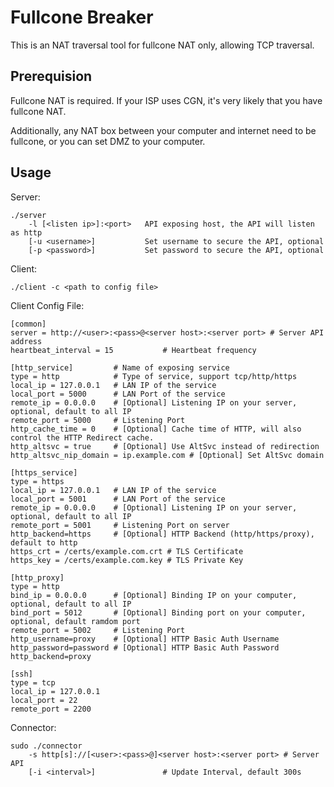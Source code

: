 # Fullcone Breaker

This is an NAT traversal tool for fullcone NAT only, allowing TCP traversal.

## Prerequision

Fullcone NAT is required. If your ISP uses CGN, it's very likely that you have fullcone NAT.

Additionally, any NAT box between your computer and internet need to be fullcone, or you can set DMZ to your computer.

## Usage

Server:
```
./server
    -l [<listen ip>]:<port>   API exposing host, the API will listen as http
    [-u <username>]           Set username to secure the API, optional
    [-p <password>]           Set password to secure the API, optional
```

Client:
```
./client -c <path to config file>
```

Client Config File:
```
[common]
server = http://<user>:<pass>@<server host>:<server port> # Server API address
heartbeat_interval = 15           # Heartbeat frequency 

[http_service]         # Name of exposing service
type = http            # Type of service, support tcp/http/https
local_ip = 127.0.0.1   # LAN IP of the service
local_port = 5000      # LAN Port of the service
remote_ip = 0.0.0.0    # [Optional] Listening IP on your server, optional, default to all IP
remote_port = 5000     # Listening Port 
http_cache_time = 0    # [Optional] Cache time of HTTP, will also control the HTTP Redirect cache.
http_altsvc = true     # [Optional] Use AltSvc instead of redirection
http_altsvc_nip_domain = ip.example.com # [Optional] Set AltSvc domain

[https_service]
type = https
local_ip = 127.0.0.1   # LAN IP of the service
local_port = 5001      # LAN Port of the service
remote_ip = 0.0.0.0    # [Optional] Listening IP on your server, optional, default to all IP
remote_port = 5001     # Listening Port on server
http_backend=https     # [Optional] HTTP Backend (http/https/proxy), default to http
https_crt = /certs/example.com.crt # TLS Certificate
https_key = /certs/example.com.key # TLS Private Key

[http_proxy]
type = http
bind_ip = 0.0.0.0      # [Optional] Binding IP on your computer, optional, default to all IP
bind_port = 5012       # [Optional] Binding port on your computer, optional, default ramdom port
remote_port = 5002     # Listening Port
http_username=proxy    # [Optional] HTTP Basic Auth Username
http_password=password # [Optional] HTTP Basic Auth Password
http_backend=proxy

[ssh]
type = tcp
local_ip = 127.0.0.1
local_port = 22
remote_port = 2200
```

Connector:
```
sudo ./connector
    -s http[s]://[<user>:<pass>@]<server host>:<server port> # Server API
    [-i <interval>]               # Update Interval, default 300s
```